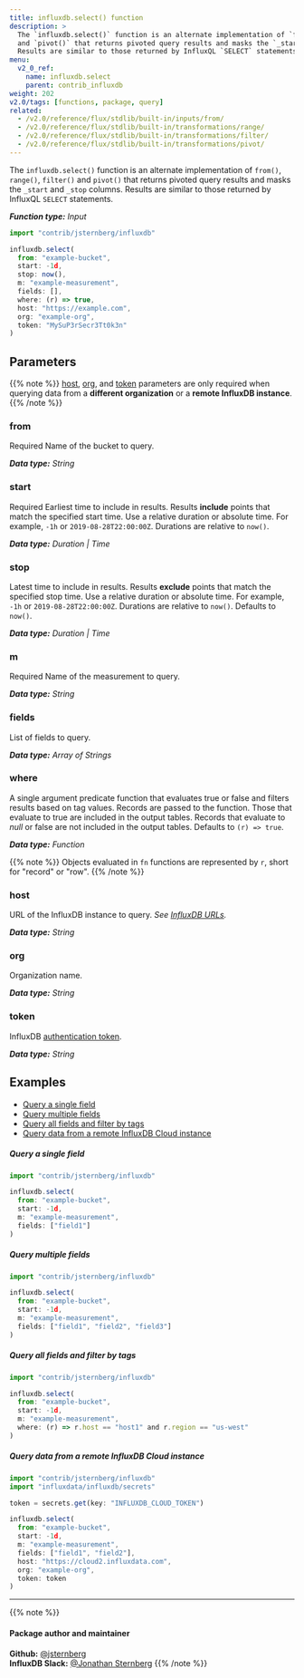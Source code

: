 ```yaml
---
title: influxdb.select() function
description: >
  The `influxdb.select()` function is an alternate implementation of `from()`, `range()`, `filter()`
  and `pivot()` that returns pivoted query results and masks the `_start` and `_stop` column
  Results are similar to those returned by InfluxQL `SELECT` statements.
menu:
  v2_0_ref:
    name: influxdb.select
    parent: contrib_influxdb
weight: 202
v2.0/tags: [functions, package, query]
related:
  - /v2.0/reference/flux/stdlib/built-in/inputs/from/
  - /v2.0/reference/flux/stdlib/built-in/transformations/range/
  - /v2.0/reference/flux/stdlib/built-in/transformations/filter/
  - /v2.0/reference/flux/stdlib/built-in/transformations/pivot/
---
```


The `influxdb.select()` function is an alternate implementation of `from()`, `range()`, `filter()`
and `pivot()` that returns pivoted query results and masks the `_start` and `_stop` columns.
Results are similar to those returned by InfluxQL `SELECT` statements.

_**Function type:** Input_

```js
import "contrib/jsternberg/influxdb"

influxdb.select(
  from: "example-bucket",
  start: -1d,
  stop: now(),
  m: "example-measurement",
  fields: [],
  where: (r) => true,
  host: "https://example.com",
  org: "example-org",
  token: "MySuP3rSecr3Tt0k3n"
)
```

## Parameters

{{% note %}}
[host](#host), [org](#org), and [token](#token) parameters are only required when
querying data from a **different organization** or a **remote InfluxDB instance**.
{{% /note %}}

### from
<span class="req">Required</span> Name of the bucket to query.

_**Data type:** String_

### start
<span class="req">Required</span> Earliest time to include in results.
Results **include** points that match the specified start time.
Use a relative duration or absolute time.
For example, `-1h` or `2019-08-28T22:00:00Z`.
Durations are relative to `now()`.

_**Data type:** Duration | Time_

### stop
Latest time to include in results.
Results **exclude** points that match the specified stop time.
Use a relative duration or absolute time.
For example, `-1h` or `2019-08-28T22:00:00Z`.
Durations are relative to `now()`.
Defaults to `now()`.

_**Data type:** Duration | Time_

### m
<span class="req">Required</span> Name of the measurement to query.

_**Data type:** String_

### fields
List of fields to query.

_**Data type:** Array of Strings_

### where
A single argument predicate function that evaluates true or false and filters results based on tag values.
Records are passed to the function.
Those that evaluate to true are included in the output tables.
Records that evaluate to _null_ or false are not included in the output tables.
Defaults to `(r) => true`.

_**Data type:** Function_

{{% note %}}
Objects evaluated in `fn` functions are represented by `r`, short for "record" or "row".
{{% /note %}}

### host
URL of the InfluxDB instance to query.
_See [InfluxDB URLs](/v2.0/reference/urls/)._

_**Data type:** String_

### org
Organization name.

_**Data type:** String_

### token
InfluxDB [authentication token](/v2.0/security/tokens/).

_**Data type:** String_


## Examples

- [Query a single field](#query-a-single-field)
- [Query multiple fields](#query-multiple-fields)
- [Query all fields and filter by tags](#query-all-fields-and-filter-by-tags)
- [Query data from a remote InfluxDB Cloud instance](#query-data-from-a-remote-influxdb-cloud-instance)

##### Query a single field
```js
import "contrib/jsternberg/influxdb"

influxdb.select(
  from: "example-bucket",
  start: -1d,
  m: "example-measurement",
  fields: ["field1"]
)
```

##### Query multiple fields
```js
import "contrib/jsternberg/influxdb"

influxdb.select(
  from: "example-bucket",
  start: -1d,
  m: "example-measurement",
  fields: ["field1", "field2", "field3"]
)
```

##### Query all fields and filter by tags
```js
import "contrib/jsternberg/influxdb"

influxdb.select(
  from: "example-bucket",
  start: -1d,
  m: "example-measurement",
  where: (r) => r.host == "host1" and r.region == "us-west"
)
```

##### Query data from a remote InfluxDB Cloud instance
```js
import "contrib/jsternberg/influxdb"
import "influxdata/influxdb/secrets"

token = secrets.get(key: "INFLUXDB_CLOUD_TOKEN")

influxdb.select(
  from: "example-bucket",
  start: -1d,
  m: "example-measurement",
  fields: ["field1", "field2"],
  host: "https://cloud2.influxdata.com",
  org: "example-org",
  token: token
)
```

---

{{% note %}}
#### Package author and maintainer
**Github:** [@jsternberg](https://github.com/jsternberg)  
**InfluxDB Slack:** [@Jonathan Sternberg](https://influxdata.com/slack)
{{% /note %}}

